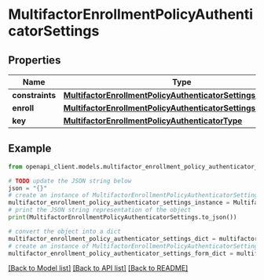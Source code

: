 # MultifactorEnrollmentPolicyAuthenticatorSettings


## Properties

Name | Type | Description | Notes
------------ | ------------- | ------------- | -------------
**constraints** | [**MultifactorEnrollmentPolicyAuthenticatorSettingsConstraints**](MultifactorEnrollmentPolicyAuthenticatorSettingsConstraints.md) |  | [optional] 
**enroll** | [**MultifactorEnrollmentPolicyAuthenticatorSettingsEnroll**](MultifactorEnrollmentPolicyAuthenticatorSettingsEnroll.md) |  | [optional] 
**key** | [**MultifactorEnrollmentPolicyAuthenticatorType**](MultifactorEnrollmentPolicyAuthenticatorType.md) |  | [optional] 

## Example

```python
from openapi_client.models.multifactor_enrollment_policy_authenticator_settings import MultifactorEnrollmentPolicyAuthenticatorSettings

# TODO update the JSON string below
json = "{}"
# create an instance of MultifactorEnrollmentPolicyAuthenticatorSettings from a JSON string
multifactor_enrollment_policy_authenticator_settings_instance = MultifactorEnrollmentPolicyAuthenticatorSettings.from_json(json)
# print the JSON string representation of the object
print(MultifactorEnrollmentPolicyAuthenticatorSettings.to_json())

# convert the object into a dict
multifactor_enrollment_policy_authenticator_settings_dict = multifactor_enrollment_policy_authenticator_settings_instance.to_dict()
# create an instance of MultifactorEnrollmentPolicyAuthenticatorSettings from a dict
multifactor_enrollment_policy_authenticator_settings_form_dict = multifactor_enrollment_policy_authenticator_settings.from_dict(multifactor_enrollment_policy_authenticator_settings_dict)
```
[[Back to Model list]](../README.md#documentation-for-models) [[Back to API list]](../README.md#documentation-for-api-endpoints) [[Back to README]](../README.md)


